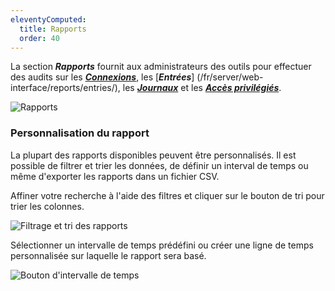 ```yaml
---
eleventyComputed:
  title: Rapports
  order: 40
---
```

La section ***Rapports*** fournit aux administrateurs des outils pour effectuer des audits sur les  [***Connexions***](/fr/server/web-interface/reports/login/), les [***Entrées***] (/fr/server/web-interface/reports/entries/), les [***Journaux***](/fr/server/web-interface/reports/logs/) et les [***Accès privilégiés***](/fr//server/web-interface/reports/modules/).

![Rapports](https://cdnweb.devolutions.net/docs/fr/server/ServerOp8027.png)

### Personnalisation du rapport

La plupart des rapports disponibles peuvent être personnalisés. Il est possible de filtrer et trier les données, de définir un interval de temps ou même d'exporter les rapports dans un fichier CSV.

Affiner votre recherche à l'aide des filtres et cliquer sur le bouton de tri pour trier les colonnes.

![Filtrage et tri des rapports](https://cdnweb.devolutions.net/docs/fr/server/ServerOp8028.png)

Sélectionner un intervalle de temps prédéfini ou créer une ligne de temps personnalisée sur laquelle le rapport sera basé.

![Bouton d'intervalle de temps](https://cdnweb.devolutions.net/docs/fr/server/clip10367.png)

